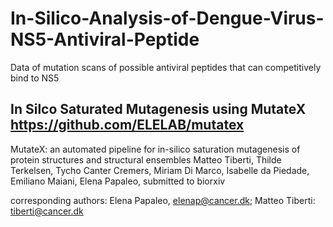 # In-Silico-Analysis-of-Dengue-Virus-NS5-Antiviral-Peptide
Data of mutation scans of possible antiviral peptides that can competitively bind to NS5

## In Silco Saturated Mutagenesis using MutateX https://github.com/ELELAB/mutatex
MutateX: an automated pipeline for in-silico saturation mutagenesis of protein structures and structural ensembles Matteo Tiberti, Thilde Terkelsen, Tycho Canter Cremers, Miriam Di Marco, Isabelle da Piedade, Emiliano Maiani, Elena Papaleo, submitted to biorxiv

corresponding authors: Elena Papaleo, elenap@cancer.dk; Matteo Tiberti: tiberti@cancer.dk
